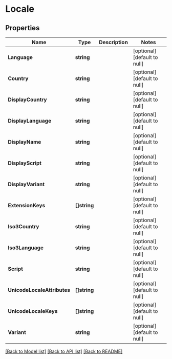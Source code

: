 # Locale

## Properties
Name | Type | Description | Notes
------------ | ------------- | ------------- | -------------
**Language** | **string** |  | [optional] [default to null]
**Country** | **string** |  | [optional] [default to null]
**DisplayCountry** | **string** |  | [optional] [default to null]
**DisplayLanguage** | **string** |  | [optional] [default to null]
**DisplayName** | **string** |  | [optional] [default to null]
**DisplayScript** | **string** |  | [optional] [default to null]
**DisplayVariant** | **string** |  | [optional] [default to null]
**ExtensionKeys** | **[]string** |  | [optional] [default to null]
**Iso3Country** | **string** |  | [optional] [default to null]
**Iso3Language** | **string** |  | [optional] [default to null]
**Script** | **string** |  | [optional] [default to null]
**UnicodeLocaleAttributes** | **[]string** |  | [optional] [default to null]
**UnicodeLocaleKeys** | **[]string** |  | [optional] [default to null]
**Variant** | **string** |  | [optional] [default to null]

[[Back to Model list]](../README.md#documentation-for-models) [[Back to API list]](../README.md#documentation-for-api-endpoints) [[Back to README]](../README.md)


